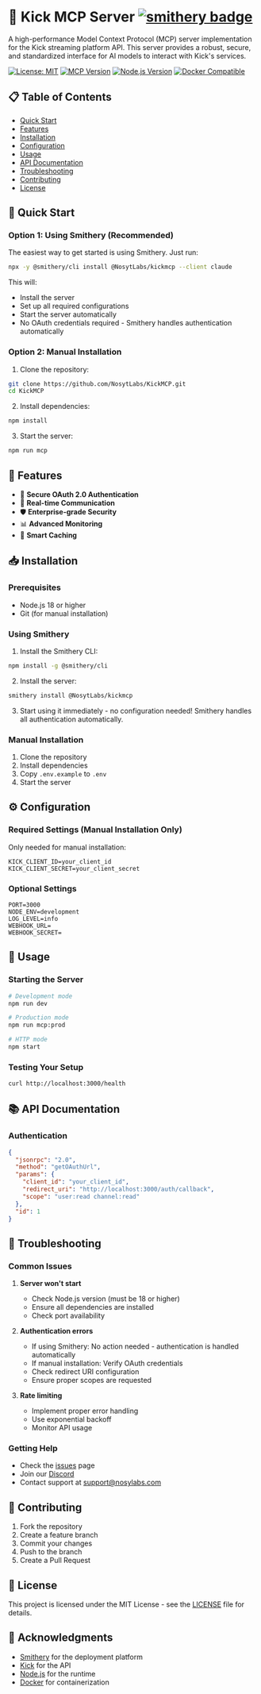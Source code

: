 # 🚀 Kick MCP Server [![smithery badge](https://smithery.ai/badge/@NosytLabs/kickmcp)](https://smithery.ai/server/@NosytLabs/kickmcp)

A high-performance Model Context Protocol (MCP) server implementation for the Kick streaming platform API. This server provides a robust, secure, and standardized interface for AI models to interact with Kick's services.

[![License: MIT](https://img.shields.io/badge/License-MIT-yellow.svg)](https://opensource.org/licenses/MIT)
[![MCP Version](https://img.shields.io/badge/MCP-v1.0-blue.svg)](https://docs.anthropic.com/en/docs/agents-and-tools/mcp)
[![Node.js Version](https://img.shields.io/badge/node-%3E%3D18.0.0-brightgreen.svg)](https://nodejs.org/)
[![Docker Compatible](https://img.shields.io/badge/docker-compatible-brightgreen.svg)](https://www.docker.com/)

## 📋 Table of Contents

- [Quick Start](#-quick-start)
- [Features](#-features)
- [Installation](#-installation)
- [Configuration](#-configuration)
- [Usage](#-usage)
- [API Documentation](#-api-documentation)
- [Troubleshooting](#-troubleshooting)
- [Contributing](#-contributing)
- [License](#-license)

## 🚀 Quick Start

### Option 1: Using Smithery (Recommended)
The easiest way to get started is using Smithery. Just run:
```bash
npx -y @smithery/cli install @NosytLabs/kickmcp --client claude
```
This will:
- Install the server
- Set up all required configurations
- Start the server automatically
- No OAuth credentials required - Smithery handles authentication automatically

### Option 2: Manual Installation
1. Clone the repository:
```bash
git clone https://github.com/NosytLabs/KickMCP.git
cd KickMCP
```

2. Install dependencies:
```bash
npm install
```

3. Start the server:
```bash
npm run mcp
```

## 🌟 Features

- 🔐 **Secure OAuth 2.0 Authentication**
- 🔄 **Real-time Communication**
- 🛡️ **Enterprise-grade Security**
- 📊 **Advanced Monitoring**
- 💾 **Smart Caching**

## 📥 Installation

### Prerequisites
- Node.js 18 or higher
- Git (for manual installation)

### Using Smithery
1. Install the Smithery CLI:
```bash
npm install -g @smithery/cli
```

2. Install the server:
```bash
smithery install @NosytLabs/kickmcp
```

3. Start using it immediately - no configuration needed! Smithery handles all authentication automatically.

### Manual Installation
1. Clone the repository
2. Install dependencies
3. Copy `.env.example` to `.env`
4. Start the server

## ⚙️ Configuration

### Required Settings (Manual Installation Only)
Only needed for manual installation:
```env
KICK_CLIENT_ID=your_client_id
KICK_CLIENT_SECRET=your_client_secret
```

### Optional Settings
```env
PORT=3000
NODE_ENV=development
LOG_LEVEL=info
WEBHOOK_URL=
WEBHOOK_SECRET=
```

## 🚀 Usage

### Starting the Server
```bash
# Development mode
npm run dev

# Production mode
npm run mcp:prod

# HTTP mode
npm start
```

### Testing Your Setup
```bash
curl http://localhost:3000/health
```

## 📚 API Documentation

### Authentication
```json
{
  "jsonrpc": "2.0",
  "method": "getOAuthUrl",
  "params": {
    "client_id": "your_client_id",
    "redirect_uri": "http://localhost:3000/auth/callback",
    "scope": "user:read channel:read"
  },
  "id": 1
}
```

## 🔧 Troubleshooting

### Common Issues

1. **Server won't start**
   - Check Node.js version (must be 18 or higher)
   - Ensure all dependencies are installed
   - Check port availability

2. **Authentication errors**
   - If using Smithery: No action needed - authentication is handled automatically
   - If manual installation: Verify OAuth credentials
   - Check redirect URI configuration
   - Ensure proper scopes are requested

3. **Rate limiting**
   - Implement proper error handling
   - Use exponential backoff
   - Monitor API usage

### Getting Help
- Check the [issues](https://github.com/NosytLabs/KickMCP/issues) page
- Join our [Discord](https://discord.gg/nosylabs)
- Contact support at support@nosylabs.com

## 🤝 Contributing

1. Fork the repository
2. Create a feature branch
3. Commit your changes
4. Push to the branch
5. Create a Pull Request

## 📄 License

This project is licensed under the MIT License - see the [LICENSE](LICENSE) file for details.

## 🙏 Acknowledgments

- [Smithery](https://smithery.ai/) for the deployment platform
- [Kick](https://kick.com/) for the API
- [Node.js](https://nodejs.org/) for the runtime
- [Docker](https://www.docker.com/) for containerization
